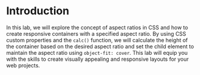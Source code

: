 # Introduction

In this lab, we will explore the concept of aspect ratios in CSS and how to create responsive containers with a specified aspect ratio. By using CSS custom properties and the `calc()` function, we will calculate the height of the container based on the desired aspect ratio and set the child element to maintain the aspect ratio using `object-fit: cover`. This lab will equip you with the skills to create visually appealing and responsive layouts for your web projects.
